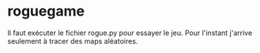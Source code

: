 # roguegame
Il faut exécuter le fichier rogue.py pour essayer le jeu.
Pour l'instant j'arrive seulement à tracer des maps aléatoires.